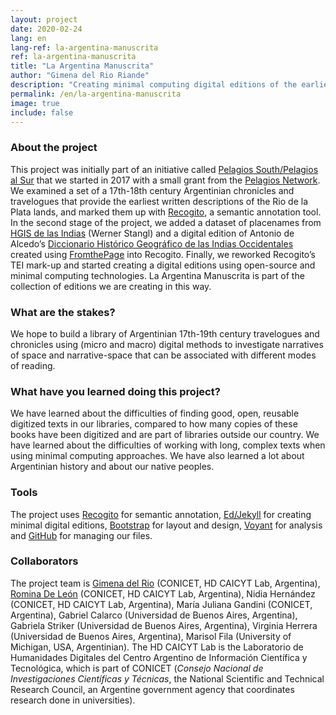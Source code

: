 ```yaml
---
layout: project
date: 2020-02-24
lang: en
lang-ref: la-argentina-manuscrita
ref: la-argentina-manuscrita
title: "La Argentina Manuscrita"
author: "Gimena del Rio Riande"
description: "Creating minimal computing digital editions of the earliest written descriptions of the Rio de la Plata lands, from 17th-18th century Argentinian chronicles and travelogues."
permalink: /en/la-argentina-manuscrita
image: true
include: false
---
```

### About the project
This project was initially part of an initiative called [Pelagios South/Pelagios al Sur](https://www.slideshare.net/GimenaDelRioRiande/pelagios-commons-al-sur) that we started in 2017 with a small grant from the [Pelagios Network](https://pelagios.org/). We examined a set of a 17th-18th century Argentinian chronicles and travelogues that provide the earliest written descriptions of the Rio de la Plata lands, and marked them up with [Recogito](https://recogito.pelagios.org/), a semantic annotation tool. In the second stage of the project, we added a dataset of placenames from [HGIS de las Indias](https://www.hgis-indias.net/) (Werner Stangl) and a digital edition of Antonio de Alcedo’s [Diccionario Histórico Geográfico de las Indias Occidentales](https://wellcomelibrary.org/item/b28745310) created using [FromthePage](https://fromthepage.com/) into Recogito. Finally, we reworked Recogito’s TEI mark-up and started creating a digital editions using open-source and minimal computing technologies. La Argentina Manuscrita is part of the collection of editions we are creating in this way.

### What are the stakes?
We hope to build a library of Argentinian 17th-19th century travelogues and chronicles using (micro and macro) digital methods to investigate narratives of space and narrative-space that can be associated with different modes of reading.

### What have you learned doing this project?
We have learned about the difficulties of finding good, open, reusable digitized texts in our libraries, compared to how many copies of these books have been digitized and are part of libraries outside our country. We have learned about the difficulties of working with long, complex texts when using minimal computing approaches. We have also learned a lot about Argentinian history and about our native peoples.

### Tools
The project uses [Recogito](https://recogito.pelagios.org/) for semantic annotation, [Ed/Jekyll](https://elotroalex.github.io/ed/) for creating minimal digital editions, [Bootstrap](https://getbootstrap.com/) for layout and design, [Voyant](https://voyant-tools.org/) for analysis and [GitHub](http://github.com/) for managing our files.

### Collaborators
The project team is <a href="https://orcid.org/0000-0002-8997-5415">Gimena del Rio</a> (CONICET, HD CAICYT Lab, Argentina), [Romina De León](https://orcid.org/0000-0003-2495-7213) (CONICET, HD CAICYT Lab, Argentina), Nidia Hernández (CONICET, HD CAICYT Lab, Argentina), María Juliana Gandini (CONICET, Argentina), Gabriel Calarco (Universidad de Buenos Aires, Argentina), Gabriela Striker (Universidad de Buenos Aires, Argentina), Virginia Herrera (Universidad de Buenos Aires, Argentina), Marisol Fila (University of Michigan, USA, Argentinian). The HD CAICYT Lab is the Laboratorio de Humanidades Digitales del Centro Argentino de Información Científica y Tecnológica, which is part of CONICET (*Consejo Nacional de Investigaciones Científicas y Técnicas*, the National Scientific and Technical Research Council, an Argentine government agency that coordinates research done in universities).
